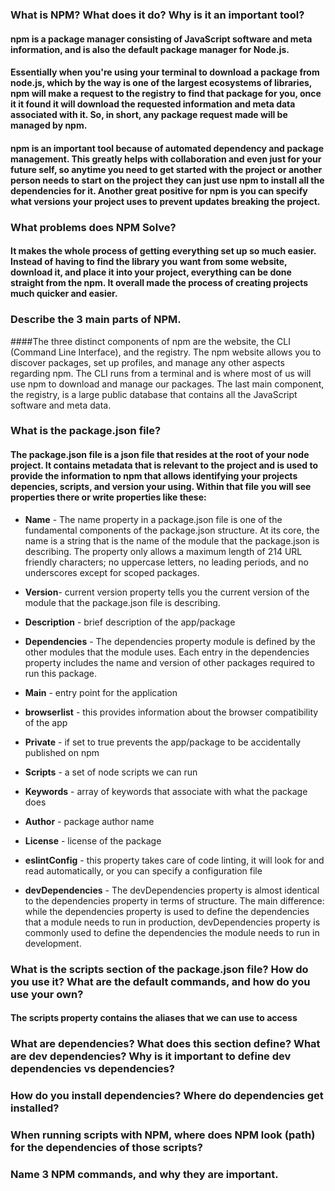 ### What is NPM? What does it do? Why is it an important tool?
#### npm is a package manager consisting of JavaScript software and meta information, and is also the default package manager for Node.js. 
#### Essentially when you're using your terminal to download a package from node.js, which by the way is one of the largest ecosystems of libraries, npm will make a request to the registry to find that package for you, once it it found it will download the requested information and meta data associated with it. So, in short, any package request made will be managed by npm.
#### npm is an important tool because of automated dependency and package management. This greatly helps with collaboration and even just for your future self, so anytime you need to get started with the project or another person needs to start on the project they can just use npm to install all the dependencies for it. Another great positive for npm is you can specify what versions your project uses to prevent updates breaking the project.

### What problems does NPM Solve?
#### It makes the whole process of getting everything set up so much easier. Instead of having to find the library you want from some website, download it, and place it into your project, everything can be done straight from the npm. It overall made the process of creating projects much quicker and easier.

### Describe the 3 main parts of NPM.
####The three distinct components of npm are the website, the CLI (Command Line Interface), and the registry. The npm website allows you to discover packages, set up profiles, and manage any other aspects regarding npm. The CLI runs from a terminal and is where most of us will use npm to download and manage our packages. The last main component, the registry, is a large public database that contains all the JavaScript software and meta data. 

### What is the package.json file?
#### The package.json file is a json file that resides at the root of your node project. It contains metadata that is relevant to the project and is used to provide the information to npm that allows identifying your projects depencies, scripts, and version your using. Within that file you will see properties there or write properties like these: 
* **Name** - The name property in a package.json file is one of the fundamental components of the package.json structure. At its core, the name is a string that is the name of the module that the package.json is describing. The property only allows a maximum length of 214 URL friendly characters; no uppercase letters, no leading periods, and no underscores except for scoped packages. 

* **Version**- current version property tells you the current version of the module that the package.json file is describing.

* **Description** - brief description of the app/package

* **Dependencies** - The dependencies property module is defined by the other modules that the module uses. Each entry in the dependencies property includes the name and version of other packages required to run this package.

* **Main** - entry point for the application

* **browserlist** - this provides information about the browser compatibility of the app

* **Private** - if set to true prevents the app/package to be accidentally published on npm

* **Scripts** - a set of node scripts we can run

* **Keywords** - array of keywords that associate with what the package does

* **Author** - package author name

* **License** - license of the package

* **eslintConfig** - this property takes care of code linting, it will look for and read automatically, or you can specify a configuration file 

* **devDependencies** - The devDependencies property is almost identical to the dependencies property in terms of structure. The main difference: while the dependencies property is used to define the dependencies that a module needs to run in production, devDependencies property is commonly used to define the dependencies the module needs to run in development.

### What is the scripts section of the package.json file? How do you use it? What are the default commands, and how do you use your own?
#### The scripts property contains the aliases that we can use to access 

### What are dependencies? What does this section define? What are dev dependencies? Why is it important to define dev dependencies vs dependencies?

### How do you install dependencies? Where do dependencies get installed?

### When running scripts with NPM, where does NPM look (path) for the dependencies of those scripts?

### Name 3 NPM commands, and why they are important.
